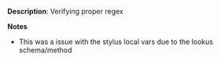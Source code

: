 __Description__: Verifying proper regex

__Notes__

+ This was a issue with the stylus local vars due to the lookus schema/method
